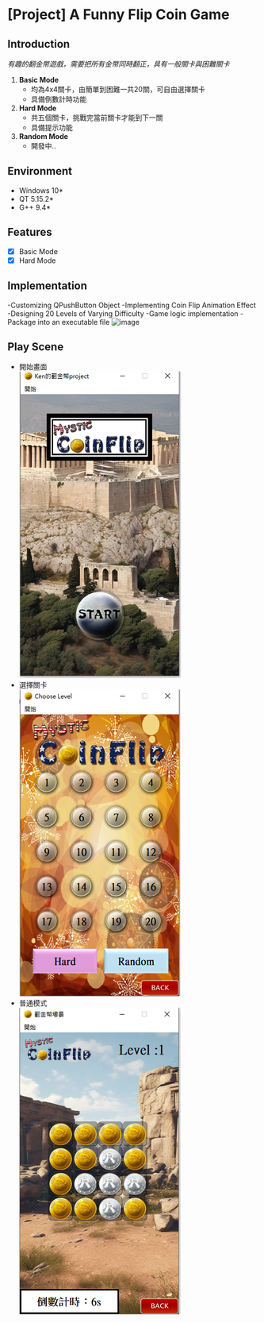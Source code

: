 # [Project] A Funny Flip Coin Game
## Introduction
*有趣的翻金幣遊戲，需要把所有金幣同時翻正，具有一般關卡與困難關卡*<br>
1. **Basic Mode**
   - 均為4x4關卡，由簡單到困難一共20關，可自由選擇關卡
   - 具備倒數計時功能
2. **Hard Mode**
   - 共五個關卡，挑戰完當前關卡才能到下一關
   - 具備提示功能<br>
3. **Random Mode**
   - 開發中..
## Environment
- Windows 10*<br>
- QT 5.15.2*<br>
- G++ 9.4*<br>
## Features
- [x] Basic Mode
- [x] Hard Mode
## Implementation
-Customizing QPushButton Object
-Implementing Coin Flip Animation Effect
-Designing 20 Levels of Varying Difficulty
-Game logic implementation
-Package into an executable file
![image](https://github.com/13KENHUANG/Coin_Game/assets/71273378/89eccfe5-d5bf-4663-8cf3-66c3df78655a)

## Play Scene
- 開始畫面<br>
![Project Logo](Game%20ScreenShot/main_scene.PNG)
- 選擇關卡<br>
![Project Logo](Game%20ScreenShot/choose_scene.PNG)
- 普通模式<br>
![Project Logo](Game%20ScreenShot/normal_mode.PNG)



